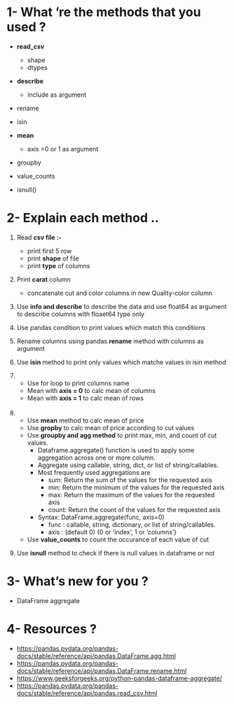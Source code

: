 # 1- What ’re the methods that you used ?

   * **read_csv**
      - shape
      - dtypes
      
   * **describe**
      - include as argument
   * rename 
   * isin
   * **mean**
      - axis =0 or 1 as argument
   * groupby
   * value_counts
   * isnull()


# 2- Explain each method ..

   1. Read **csv file :-**
       - print first 5 row
       - print **shape** of file
       - print **type** of columns
   
   2. Print **carat** column
       - concatenate cut and color columns in new Quality-color column
   
   3. Use **info and describe** to describe the data and use float64 as argument to describe
      columns with floaet64 type only
        
   4. Use pandas condition to print values which match this conditions
   
   5. Rename columns using pandas **rename** method with columns as argument
   
   6. Use **isin** method to print only values which matche values in isin method
   
   7. - Use for loop to print columns name
      - Mean with **axis = 0** to calc mean of columns
      - Mean with **axis = 1** to calc mean of rows
      <br />
        
   8. - Use **mean** method to calc mean of price
      - Use **gropby** to calc mean of price according to cut values
      - Use **groupby and agg method** to print max, min, and count of cut values.
        - Dataframe.aggregate() function is used to apply some aggregation across one or more column.<br />
        - Aggregate using callable, string, dict, or list of string/callables.<br />
        - Most frequently used aggregations are<br />
          - sum: Return the sum of the values for the requested axis<br />
          - min: Return the minimum of the values for the requested axis<br />
          - max: Return the maximum of the values for the requested axis<br />
          - count: Return the count of the values for the requested axis<br />
        - Syntax: DataFrame.aggregate(func, axis=0)<br />
          - func : callable, string, dictionary, or list of string/callables.<br />
          - axis : (default 0) {0 or ‘index’, 1 or ‘columns’}<br />
      - Use **value_counts** to count the occurance of each value of cut
    
   9. Use **isnull** method to check if there is null values in dataframe or not 

# 3- What’s new for you ?

   - DataFrame aggregate


# 4- Resources ? 

   - https://pandas.pydata.org/pandas-docs/stable/reference/api/pandas.DataFrame.agg.html
   - https://pandas.pydata.org/pandas-docs/stable/reference/api/pandas.DataFrame.rename.html
   - https://www.geeksforgeeks.org/python-pandas-dataframe-aggregate/
   - https://pandas.pydata.org/pandas-docs/stable/reference/api/pandas.read_csv.html

